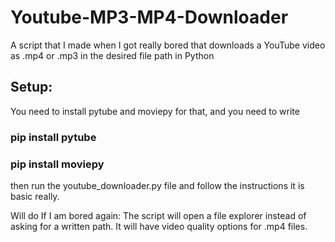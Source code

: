 # Youtube-MP3-MP4-Downloader
A script that I made when I got really bored that downloads a YouTube video as .mp4 or .mp3 in the desired file path in Python

## Setup:
You need to install pytube and moviepy for that, and you need to write
### pip install pytube
### pip install moviepy

then run the youtube_downloader.py file and follow the instructions it is basic really.

Will do If I am bored again:
The script will open a file explorer instead of asking for a written path.
It will have video quality options for .mp4 files.

